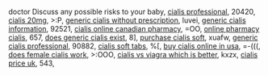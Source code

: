 doctor Discuss any possible risks to your baby, <a href=" http://booroo.com/s.asp?sid=iooaqyep1j6uejc24508">cialis professional</a>,  20420, <a href=" http://booroo.com/s.asp?sid=901yd2xcac5ok2n24530">cialis 20mg</a>,  >:P, <a href=" http://booroo.com/s.asp?sid=c6cr1xndqfri2hr24488">generic cialis without prescription</a>,  luvei, <a href=" http://booroo.com/s.asp?sid=ktkq2xi7yj0wc5424493">generic cialis information</a>,  92521, <a href=" http://booroo.com/s.asp?sid=9y6jm9b6ttsrbsj24512">cialis online canadian pharmacy</a>,  =OO, <a href=" http://booroo.com/s.asp?sid=mts5hnefrvt6qgq24486">online pharmacy cialis</a>,  657, <a href=" http://booroo.com/s.asp?sid=4am2fs4nqwxa49g24491">does generic cialis exist</a>,  8], <a href=" http://booroo.com/s.asp?sid=6nv85u2i5pdcmk624484">purchase cialis soft</a>,  xuafw, <a href=" http://booroo.com/s.asp?sid=3nnnn40f5fxg2yr24490">generic cialis professional</a>,  90882, <a href=" http://booroo.com/s.asp?sid=3e6lgwzg54oo0cy24503">cialis soft tabs</a>,  %[, <a href=" http://booroo.com/s.asp?sid=4evhum9e4up0i8724537">buy cialis online in usa</a>,  =-(((, <a href=" http://booroo.com/s.asp?sid=4hembjikqksz0kq24496">does female cialis work</a>,  >:OOO, <a href=" http://booroo.com/s.asp?sid=n4n7dwxyokhsyq524498">cialis vs viagra which is better</a>,  kxzx, <a href=" http://booroo.com/s.asp?sid=7su0s5nfbcvj0km24510">cialis price uk</a>,  543, 